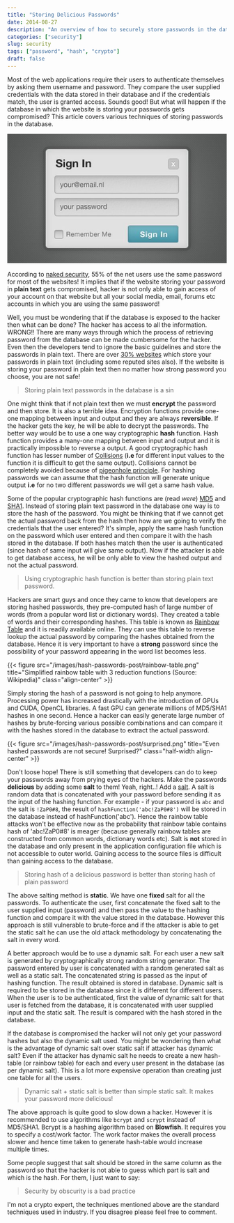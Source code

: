 ```yaml
---
title: "Storing Delicious Passwords"
date: 2014-08-27
description: "An overview of how to securely store passwords in the database"
categories: ["security"]
slug: security
tags: ["password", "hash", "crypto"]
draft: false
---
```


Most of the web applications require their users to authenticate themselves by asking them username and password. They compare the user supplied credentials with the data stored in their database and if the credentials match, the user is granted access. Sounds good! But what will happen if the database in which the website is storing your passwords gets compromised? This article covers various techniques of storing passwords in the database.

![Sign In](/images/hash-passwords-post/sign-in.jpg)

According to [naked security](http://nakedsecurity.sophos.com/2013/04/23/users-same-password-most-websites/), 55% of the net users use the same password for most of the websites! It implies that if the website storing your password in **plain text** gets compromised, hacker is not only able to gain access of your account on that website but all your social media, email, forums etc accounts in which you are using the same password!


Well, you must be wondering that if the database is exposed to the hacker then what can be done? The hacker has access to all the information. WRONG!! There are many ways through which the process of retrieving password from the database can be made cumbersome for the hacker. Even then the developers tend to ignore the basic guidelines and store the passwords in plain text. There are over [30% websites](http://www.readwriteweb.com/archives/rockyou_hacker_30_of_sites_store_plain_text_passwords.php) which store your passwords in plain text (including some reputed sites also). If the website is storing your password in plain text then no matter how strong password you choose, you are not safe!

> Storing plain text passwords in the database is a sin

One might think that if not plain text then we must __encrypt__ the password and then store. It is also a terrible idea. Encryption functions provide one-one mapping between input and output and they are always **reversible**. If the hacker gets the key, he will be able to decrypt the passwords. The better way would be to use a one way cryptographic **hash** function. Hash function provides a many-one mapping between input and output and it is practically impossible to reverse a output. A good cryptographic hash function has lesser number of [Collisions](http://en.wikipedia.org/wiki/Collision_(computer_science)) (__i.e__ for different input values to the function it is difficult to get the same output). Collisions cannot be completely avoided because of [pigeonhole principle](http://www.wikipedia.org/wiki/Pigeonhole_principle). For hashing passwords we can assume that the hash function will generate unique output __i.e__ for no two different passwords we will get a same hash value.

Some of the popular cryptographic hash functions are (read *were*) [MD5](http://en.wikipedia.org/wiki/MD5) and [SHA1](http://en.wikipedia.org/wiki/SHA-1). Instead of storing plain text password in the database one way is to store the hash of the password. You might be thinking that if we cannot get the actual password back from the hash then how are we going to verify the credentials that the user entered? It's simple, apply the same hash function on the password which user entered and then compare it with the hash stored in the database. If both hashes match then the user is authenticated (since hash of same input will give same output). Now if the attacker is able to get database access, he will be only able to view the hashed output and not the actual password.

> Using cryptographic hash function is better than storing plain text password.

Hackers are smart guys and once they came to know that developers are storing hashed passwords, they pre-computed hash of large number of words (from a popular word list or dictionary words). They created a table of words and their corresponding hashes. This table is known as [Rainbow Table](http://en.wikipedia.org/wiki/Rainbow_table) and it is readily available online. They can use this table to reverse lookup the actual password by comparing the hashes obtained from the database. Hence it is very important to have a **strong** password since the possibility of your password appearing in the word list becomes less.

{{< figure src="/images/hash-passwords-post/rainbow-table.png" title="Simplified rainbow table with 3 reduction functions (Source: Wikipedia)" class="align-center" >}}

Simply storing the hash of a password is not going to help anymore. Processing power has increased drastically with the introduction of GPUs and CUDA, OpenCL libraries. A fast GPU can generate millions of MD5/SHA1 hashes in one second. Hence a hacker can easily generate large number of hashes by brute-forcing various possible combinations and can compare it with the hashes stored in the database to extract the actual password.

{{< figure src="/images/hash-passwords-post/surprised.png" title="Even hashed passwords are not secure! Surprised?" class="half-width align-center" >}}

Don't loose hope! There is still something that developers can do to keep your passwords away from prying eyes of the hackers. Make the passwords **delicious** by adding some __salt__ to them! Yeah, right..! Add a [salt](http://en.wikipedia.org/wiki/Salt_(cryptography)). A salt is random data that is concatenated with your password before sending it as the input of the hashing function. For example - if your password is `abc` and the salt is `!ZaP0#8`, the result of `hashFunction('abc!ZaP0#8')` will be stored in the database instead of hashFunction('abc'). Hence the rainbow table attacks won't be effective now as the probability that rainbow table contains hash of 'abc!ZaP0#8' is meager (because generally rainbow tables are constructed from common words, dictionary words etc). Salt is **not** stored in the database and only present in the application configuration file which is not accessible to outer world. Gaining access to the source files is difficult than gaining access to the database.

> Storing hash of a delicious password is better than storing hash of plain password

The above salting method is __static__. We have one **fixed** salt for all the passwords. To authenticate the user, first concatenate the fixed salt to the user supplied input (password) and then pass the value to the hashing function and compare it with the value stored in the database. However this approach is still vulnerable to brute-force and if the attacker is able to get the static salt he can use the old attack methodology by concatenating the salt in every word.

A better approach would be to use a dynamic salt. For each user a new salt is generated by cryptographically strong random string generator. The password entered by user is concatenated with a random generated salt as well as a static salt. The concatenated string is passed as the input of hashing function. The result obtained is stored in database. Dynamic salt is required to be stored in the database since it is different for different users. When the user is to be authenticated, first the value of dynamic salt for that user is fetched from the database, it is concatenated with user supplied input and the static salt. The result is compared with the hash stored in the database.

If the database is compromised the hacker will not only get your password hashes but also the dynamic salt used. You might be wondering then what is the advantage of dynamic salt over static salt if attacker has dynamic salt? Even if the attacker has dynamic salt he needs to create a new hash-table (or rainbow table) for each and every user present in the database (as per dynamic salt). This is a lot more expensive operation than creating just one table for all the users.

> Dynamic salt + static salt is better than simple static salt. It makes your password more delicious!

The above approach is quite good to slow down a hacker. However it is recommended to use algorithms like `bcrypt` and `scrypt` instead of MD5/SHA1. Bcrypt is a hashing algorithm based on __Blowfish__. It requires you to specify a cost/work factor. The work factor makes the overall process slower and hence time taken to generate hash-table would increase multiple times.

Some people suggest that salt should be stored in the same column as the password so that the hacker is not able to guess which part is salt and which is the hash. For them, I just want to say:

> Security by obscurity is a bad practice

I'm not a crypto expert, the techniques mentioned above are the standard techniques used in industry. If you disagree please feel free to comment.
